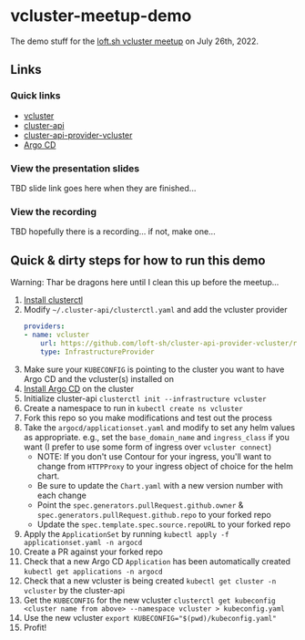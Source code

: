 # vcluster-meetup-demo

The demo stuff for the [loft.sh vcluster meetup](https://www.meetup.com/loft-meetup-san-francisco/events/286690864/) on July 26th, 2022.

## Links

### Quick links

- [vcluster](https://www.vcluster.com/)
- [cluster-api](https://cluster-api.sigs.k8s.io/)
- [cluster-api-provider-vcluster](https://github.com/loft-sh/cluster-api-provider-vcluster)
- [Argo CD](https://argoproj.github.io/cd/)

### View the presentation slides

TBD slide link goes here when they are finished...

### View the recording

TBD hopefully there is a recording... if not, make one...

## Quick & dirty steps for how to run this demo

Warning: Thar be dragons here until I clean this up before the meetup...

1. [Install clusterctl](https://cluster-api.sigs.k8s.io/user/quick-start.html#install-clusterctl)
1. Modify `~/.cluster-api/clusterctl.yaml` and add the vcluster provider
    ```yaml
    providers:
    - name: vcluster
        url: https://github.com/loft-sh/cluster-api-provider-vcluster/releases/latest/infrastructure-components.yaml
        type: InfrastructureProvider      
    ```
1. Make sure your `KUBECONFIG` is pointing to the cluster you want to have Argo CD and the vcluster(s) installed on
1. [Install Argo CD](https://argoproj.github.io/cd/) on the cluster
1. Initialize cluster-api `clusterctl init --infrastructure vcluster`
1. Create a namespace to run in `kubectl create ns vcluster`
1. Fork this repo so you make modifications and test out the process
1. Take the `argocd/applicationset.yaml` and modify to set any helm values as appropriate. e.g., set the `base_domain_name` and `ingress_class` if you want (I prefer to use some form of ingress over `vcluster connect`)
    - NOTE: If you don't use Contour for your ingress, you'll want to change from `HTTPProxy` to your ingress object of choice for the helm chart.
    - Be sure to update the `Chart.yaml` with a new version number with each change
    - Point the `spec.generators.pullRequest.github.owner` & `spec.generators.pullRequest.github.repo` to your forked repo
    - Update the `spec.template.spec.source.repoURL` to your forked repo
1. Apply the `ApplicationSet` by running `kubectl apply -f applicationset.yaml -n argocd`
1. Create a PR against your forked repo
1. Check that a new Argo CD `Application` has been automatically created `kubectl get applications -n argocd`
1. Check that a new vcluster is being created `kubectl get cluster -n vcluster` by the cluster-api
1. Get the `KUBECONFIG` for the new vcluster `clusterctl get kubeconfig <cluster name from above> --namespace vcluster > kubeconfig.yaml`
1. Use the new vcluster `export KUBECONFIG="$(pwd)/kubeconfig.yaml"`
1. Profit!
